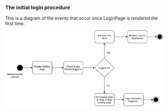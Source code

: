 ### The initial login procedure

This is a diagram of the events that occur once LoginPage is rendered the first time.     
    
![The procedure.](misc/check-for-logged-in-procedure.png)